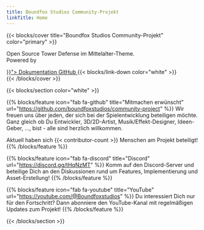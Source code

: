 ```yaml
---
title: Boundfox Studios Community-Projekt
linkTitle: Home
---
```


{{< blocks/cover title="Boundfox Studios Community-Projekt" color="primary" >}}
<div class="mx-auto">
	<p class="lead mb-5">Open Source <span class="text-secondary">Tower Defense im Mittelalter-Theme</span>.<br/>Powered by<i class="fab fa-unity ml-2"></i></p>
	<a class="btn btn-lg btn-primary mr-3 mb-4" href="{{< relref "/docs" >}}">
		Dokumentation <i class="fas fa-arrow-alt-circle-right ml-2"></i>
	</a>
	<a class="btn btn-lg btn-primary mr-3 mb-4" href="https://github.com/boundfoxstudios/community-project">
		GitHub <i class="fab fa-github ml-2 "></i>
	</a>
{{< blocks/link-down color="white" >}}
</div>
{{< /blocks/cover >}}

{{< blocks/section color="white" >}}

{{% blocks/feature icon="fab fa-github" title="Mitmachen erwünscht" url="https://github.com/boundfoxstudios/community-project" %}}
Wir freuen uns über jeden, der sich bei der Spielentwicklung beteiligen möchte.
Ganz gleich ob Du Entwickler, 3D/2D-Artist, Musik/Effekt-Designer, Ideen-Geber, ..., bist - alle sind herzlich willkommen.

Aktuell haben sich {{< contributor-count >}} Menschen am Projekt beteiligt!
{{% /blocks/feature %}}

{{% blocks/feature icon="fab fa-discord" title="Discord" url="https://discord.gg/tHqNzMT" %}}
Komm auf den Discord-Server und beteilige Dich an den Diskussionen rund um Features, Implementierung und Asset-Erstellung!
{{% /blocks/feature %}}

{{% blocks/feature icon="fab fa-youtube" title="YouTube" url="https://youtube.com/@Boundfoxstudios" %}}
Du interessiert Dich nur für den Fortschritt? Dann abonniere den YouTube-Kanal mit regelmäßigen Updates zum Projekt!
{{% /blocks/feature %}}


{{< /blocks/section >}}
